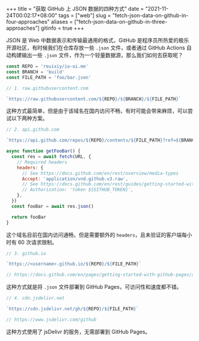 +++
title = "获取 GitHub 上 JSON 数据的四种方式"
date = "2021-11-24T00:02:17+08:00"
tags = ["web"]
slug = "fetch-json-data-on-github-in-four-approaches"
aliases = ["fetch-json-data-on-github-in-three-approaches"]
gitinfo = true
+++

JSON 是 Web 中数据表示和传输最通用的格式，GitHub 是程序员所热爱的极乐开源社区，有时候我们在仓库存放一些 `.json` 文件，或者通过 GitHub Actions 自动构建输出一些 `.json` 文件，作为一个轻量数据源，那么我们如何去获取呢？

```js
const REPO = 'reuixiy/io-oi.me'
const BRANCH = 'build'
const FILE_PATH = 'foo/bar.json'
```

```js
// 1. raw.githubusercontent.com

`https://raw.githubusercontent.com/${REPO}/${BRANCH}/${FILE_PATH}`
```

这种方式最简单，但是由于该域名在国内访问不畅，有时可能会带来麻烦，可以尝试以下两种方案。

```js
// 2. api.github.com

`https://api.github.com/repos/${REPO}/contents/${FILE_PATH}?ref=${BRANCH}`

async function getFooBar() {
  const res = await fetch(URL, {
    // Required headers
    headers: {
      // See https://docs.github.com/en/rest/overview/media-types
      Accept: 'application/vnd.github.v3.raw',
      // See https://docs.github.com/en/rest/guides/getting-started-with-the-rest-api#authentication
      // Authorization: 'token ${GITHUB_TOKEN}',
    },
  })
  const fooBar = await res.json()

  return fooBar
}
```

这个域名目前在国内访问通畅，但是需要额外的 `headers`，且未验证的客户端每小时有 60 次请求限制。

```js
// 3. github.io

`https://<username>.github.io/${REPO}/${FILE_PATH}`

// https://docs.github.com/en/pages/getting-started-with-github-pages/about-github-pages
```

这种方式就是将 `.json` 文件部署到 GitHub Pages，可访问性和速度都不错。

```js
// 4. cdn.jsdelivr.net

`https://cdn.jsdelivr.net/gh/${REPO}/${FILE_PATH}`

// https://www.jsdelivr.com/github
```

这种方式使用了 jsDelivr 的服务，无需部署到 GitHub Pages。
